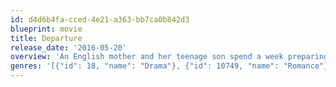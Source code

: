 ```yaml
---
id: d4d6b4fa-cced-4e21-a363-bb7ca0b842d3
blueprint: movie
title: Departure
release_date: '2016-05-20'
overview: 'An English mother and her teenage son spend a week preparing the sale of their remote holiday house in the South of France. Fifteen-year-old Elliot struggles with his dawning sexuality and an increasing alienation from his mother, Beatrice. She in turn is confronted by the realisation that her marriage to his father, Philip, has grown loveless and the life she knows is coming to an end. When an enigmatic local teenager, Clément, quietly enters their lives, both mother and son are compelled to confront their desires and, finally, each other.'
genres: '[{"id": 18, "name": "Drama"}, {"id": 10749, "name": "Romance"}, {"id": 10751, "name": "Family"}]'
---
```

